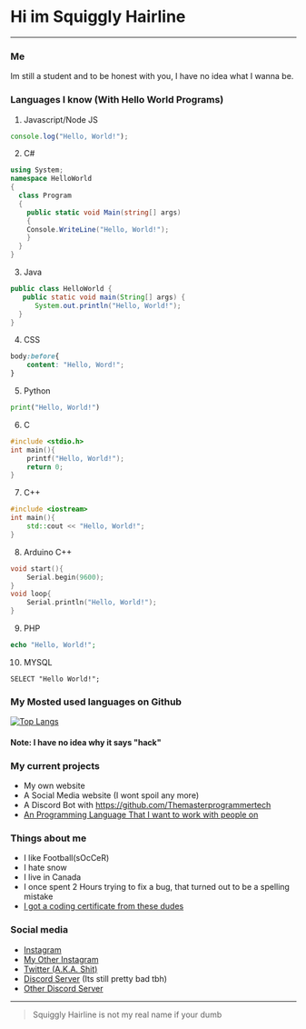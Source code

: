 # Hi im Squiggly Hairline
_____________
### Me
Im still a student and to be honest with you, I have no idea what I wanna be.
### Languages I know (With Hello World Programs)
1. Javascript/Node JS
```js
console.log("Hello, World!");
```
2. C#
```csharp
using System;
namespace HelloWorld
{
  class Program 
  {
    public static void Main(string[] args)
    {
	Console.WriteLine("Hello, World!");
    }
  }
}
```
3. Java
```java
public class HelloWorld {
   public static void main(String[] args) {
      System.out.println("Hello, World!");
  }
}
```
4. CSS
```css
body:before{
    content: "Hello, Word!";
}
```
5. Python
```python
print("Hello, World!")
```
6. C
```c
#include <stdio.h>
int main(){
    printf("Hello, World!");
    return 0;
}
```
7. C++
```cpp
#include <iostream>
int main(){
    std::cout << "Hello, World!";
}
```
8. Arduino C++
```cpp
void start(){
    Serial.begin(9600);
}
void loop{
    Serial.println("Hello, World!");
}
```
9. PHP
```php
echo "Hello, World!";
```
10. MYSQL
```mysql
SELECT "Hello World!";
```

### My Mosted used languages on Github
[![Top Langs](https://github-readme-stats.vercel.app/api/top-langs/?username=AwsomeWorkDevoloper&layout=compact)](https://github.com/AwsomeWorkDevoloper/github-readme-stats)
#### Note: I have no idea why it says "hack"
### My current projects
- My own website
- A Social Media website (I wont spoil any more)
- A Discord Bot with https://github.com/Themasterprogrammertech
- [An Programming Language That I want to work with people on](https://github.com/AwsomeWorkDevoloper/Codelang)
### Things about me
- I like Football(sOcCeR)
- I hate snow
- I live in Canada
- I once spent 2 Hours trying to fix a bug, that turned out to be a spelling mistake
- [I got a coding certificate from these dudes](https://www.arabcoders.ae/)
### Social media
- [Instagram](https://www.instagram.com/squigglyhl/)
- [My Other Instagram](https://www.instagram.com/squiggly_2nd/)
- [Twitter (A.K.A. Shit)](https://twitter.com/SquigglyHL)
- [Discord Server](https://discord.gg/TnJvyzBWHa) (Its still pretty bad tbh)
- [Other Discord Server](https://discord.gg/KePxjZhgTj)
__________
> Squiggly Hairline is not my real name if your dumb
